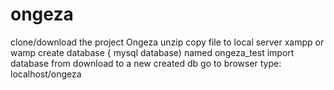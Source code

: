 # ongeza
clone/download  the project Ongeza
unzip 
copy file to local server xampp or wamp
create database { mysql database) named ongeza_test
import database from download to a new created db
go to browser type: localhost/ongeza
